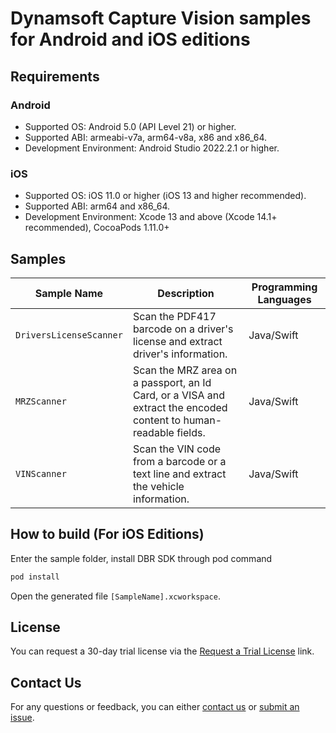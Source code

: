 # Dynamsoft Capture Vision samples for Android and iOS editions

## Requirements

### Android

- Supported OS: Android 5.0 (API Level 21) or higher.
- Supported ABI: armeabi-v7a, arm64-v8a, x86 and x86_64.
- Development Environment: Android Studio 2022.2.1 or higher.

### iOS

- Supported OS: iOS 11.0 or higher (iOS 13 and higher recommended).
- Supported ABI: arm64 and x86_64.
- Development Environment: Xcode 13 and above (Xcode 14.1+ recommended), CocoaPods 1.11.0+

## Samples

| Sample Name | Description | Programming Languages |
| ----------- | ----------- | --------------------- |
| `DriversLicenseScanner` | Scan the PDF417 barcode on a driver's license and extract driver's information. | Java/Swift |
| `MRZScanner` | Scan the MRZ area on a passport, an Id Card, or a VISA and extract the encoded content to human-readable fields. | Java/Swift |
| `VINScanner` | Scan the VIN code from a barcode or a text line and extract the vehicle information. | Java/Swift |

## How to build (For iOS Editions)

Enter the sample folder, install DBR SDK through pod command

```bash
pod install
```

Open the generated file `[SampleName].xcworkspace`.

## License

You can request a 30-day trial license via the [Request a Trial License](https://www.dynamsoft.com/customer/license/trialLicense?product=cvs&utm_source=github&package=mobile) link.

## Contact Us

For any questions or feedback, you can either [contact us](https://www.dynamsoft.com/company/contact/) or [submit an issue](https://github.com/Dynamsoft/capture-vision-mobile-samples/issues/new).
